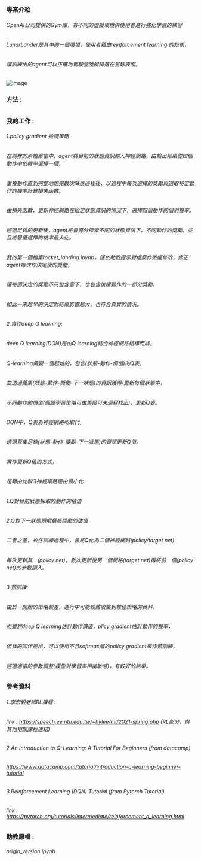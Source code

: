 ### 專案介紹
###### OpenAI公司提供的Gym庫，有不同的虛擬環境供使用者進行強化學習的練習
###### LunarLander是其中的一個環境，使用者藉由reinforcement learning 的技術，
###### 讓訓練出的agent可以正確地駕駛登陸艇降落在星球表面。

![image](https://github.com/Shopping-Yuan/ML_Project/blob/Shopping_vscode_branch/Reinforcement_Learning/LunarLander.png)

### 方法 : 
###### 

### 我的工作 :
###### 1.policy gradient 微調策略
######   在助教的原檔案當中，agent將目前的狀態資訊輸入神經網路，由輸出結果從四個動作中依機率選擇一個，
######   重複動作直到完整地跑完數次降落過程後，以過程中每次選擇的獎勵與選取特定動作的機率計算損失函數。
######   由損失函數，更新神經網路在給定狀態資訊的情況下，選擇四個動作的個別機率。
######   經過足夠的更新後，agent將會充分探索不同的狀態資訊下，不同動作的獎勵，並且將最優選擇的機率最大化。

######   我的第一個檔案rocket_landing.ipynb，僅依助教提示對檔案作微幅修改，修正agent每次作決定後的獎勵，
######   讓每個決定的獎勵不只包含當下，也包含後續動作的一部分獎勵，
######   如此一來越早的決定對結果影響越大，也符合真實的情況。

###### 2.實作deep Q learning:
######   deep Q learning(DQN)是由Q learning結合神經網路結構而成，
######   Q-learning需要一個起始的，包含(狀態-動作-價值)的Q表，
######   並透過蒐集(狀態-動作-獎勵-下一狀態)的資訊獲得/更新每個狀態中，
######   不同動作的價值(假設學習策略可由馬爾可夫過程找出)，更新Q表。
######   DQN中，Q表為神經網路所取代，
######   透過蒐集足夠(狀態-動作-獎勵-下一狀態)的資訊更新Q值。
######   實作更新Q值的方式，
######   是藉由比較Q神經網路經由最小化
######   1.Q對目前狀態採取的動作的估值
######   2.Q對下一狀態預期最高獎勵的估值
######   二者之差，故在訓練過程中，會將Q化為二個神經網路(policy/target net)
######   每次更新其一(policy net)，數次更新後另一個網路(target net)再將前一個(policy net)的參數讀入。

###### 3.預訓練:
######   由於一開始的策略較差，運行中可能較難收集到較佳策略的資料。
######   而雖然deep Q learning估計動作價值，plicy gradient估計動作的機率，
######   但我的同伴提出，可以使用不含softmax層的policy gradient來作預訓練，
######   經過適當的參數調整(模型對學習率相當敏感)，有較好的結果。

### 參考資料
###### 1.李宏毅老師RL課程 :
###### link : https://speech.ee.ntu.edu.tw/~hylee/ml/2021-spring.php (RL部分，與其他相關課程連結)
###### 2.An Introduction to Q-Learning: A Tutorial For Beginners (from datacamp)
###### https://www.datacamp.com/tutorial/introduction-q-learning-beginner-tutorial
###### 3.Reinforcement Learning (DQN) Tutorial (from Pytorch Tutorial)
###### link : https://pytorch.org/tutorials/intermediate/reinforcement_q_learning.html

### 助教原檔 : 
###### origin_version.ipynb
